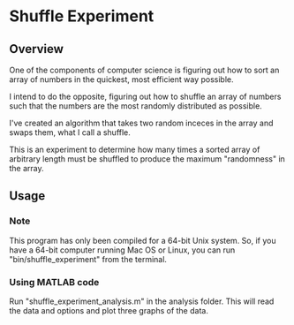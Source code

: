 # Shuffle Experiment

## Overview

One of the components of computer science is figuring out how to sort an array of numbers in the quickest, most efficient way possible.

I intend to do the opposite, figuring out how to shuffle an array of numbers such that the numbers are the most randomly distributed as possible.

I've created an algorithm that takes two random inceces in the array and swaps them, what I call a shuffle.

This is an experiment to determine how many times a sorted array of arbitrary length must be shuffled to produce the maximum "randomness" in the array.

## Usage
### Note
This program has only been compiled for a 64-bit Unix system. So, if you have a 64-bit computer running Mac OS or Linux, you can run "bin/shuffle_experiment" from the terminal.

### Using MATLAB code
Run "shuffle_experiment_analysis.m" in the analysis folder. This will read the data and options and plot three graphs of the data.
